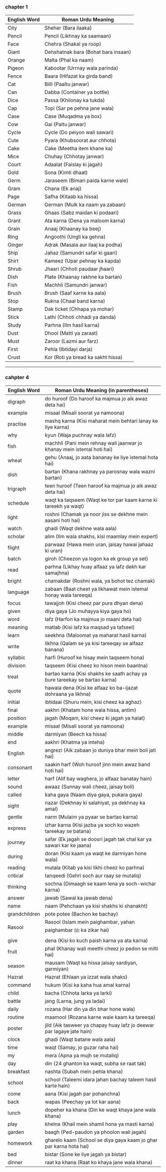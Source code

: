 

### **chapter 1**

| **English Word**  | **Roman Urdu Meaning**                  |
|-------------------|-----------------------------------------|
| City              | Sheher (Bara ilaaka)                   |
| Pencil            | Pencil (Likhnay ka saamaan)            |
| Face              | Chehra (Shakal ya roop)                |
| Giant             | Dehshatnak bara (Bohat bara insaan)    |
| Orange            | Malta (Phal ka naam)                   |
| Pigeon            | Kabootar (Urrnay wala parinda)         |
| Fence             | Baara (Hifazat ka girda band)          |
| Cat               | Billi (Paaltu janwar)                  |
| Can               | Dabba (Container ya bottle)            |
| Dice              | Passa (Khilonay ka tukda)              |
| Cap               | Topi (Sar pe pehna jane wala)          |
| Case              | Case (Muqadma ya box)                  |
| Cow               | Gai (Paltu janwar)                     |
| Cycle             | Cycle (Do peiyon wali sawari)          |
| Cute              | Pyara (Khubsoorat aur chhota)         |
| Cake              | Cake (Meetha item khane ka)            |
| Mice              | Chuhay (Chhotay janwar)                |
| Court             | Adaalat (Faislay ki jagah)             |
| Gold              | Sona (Kimti dhaat)                     |
| Germ              | Jaraseem (Bimari paida karne wale)     |
| Gram              | Chana (Ek anaj)                        |
| Page              | Safha (Kitaab ka hissa)                |
| German            | German (Mulk ka naam ya zabaan)        |
| Grass             | Ghaas (Sabz maidan ki podaari)         |
| Grant             | Ata karna (Dena ya maloom karna)       |
| Grain             | Anaaj (Khaanay ka beej)                |
| Ring              | Angoothi (Ungli ka gehna)              |
| Ginger            | Adrak (Masala aur ilaaj ka podha)      |
| Ship              | Jahaz (Samundri safar ki gaari)        |
| Shirt             | Kameez (Upar pehnay ka kapda)          |
| Shrub             | Jhaari (Chhoti paudaar jhaari)         |
| Dish              | Plate (Khaanay rakhne ka bartan)       |
| Fish              | Machhli (Samundri janwar)              |
| Brush             | Brush (Saaf karne ka aala)             |
| Stop              | Rukna (Chaal band karna)               |
| Stamp             | Dak ticket (Chhapa ya mohar)           |
| Stick             | Lathi (Chhoti chhadi ya danda)         |
| Study             | Parhna (Ilm hasil karna)               |
| Dust              | Dhool (Matti ya zaraat)                |
| Must              | Zaroor (Lazmi aur farz)                |
| First             | Pehla (Ibtidayi darja)                 |
| Crust             | Kor (Roti ya bread ka sakht hissa)     |

---


### cahpter 4

| **English Word**  | **Roman Urdu Meaning (in parentheses)**                             |
|-------------------|----------------------------------------------------------------------|
| digraph           | do huroof (Do haroof ka majmua jo aik awaz deta hai)                 |
| example           | misaal (Misali soorat ya namoona)                                    |
| practise          | mashq karna (Kisi maharat mein behtari lanay ke liye karna)          |
| why               | kyun (Waja puchnay wala lafz)                                        |
| fish              | machhli (Pani mein rehnay wali jaanwar jo khanay mein istemal hoti hai) |
| wheat             | gehu (Anaaj, jo aata bananay ke liye istemal hota hai)               |
| dish              | bartan (Khana rakhnay ya parosnay wala wazni bartan)                 |
| trigraph          | teen huroof (Teen haroof ka majmua jo aik awaz deta hai)             |
| schedule          | waqt ka taqseem (Waqt ke tor par kaam karne ki tareekh ya waqt)     |
| light             | roshni (Chamak ya noor jiss se dekhne mein aasani hoti hai)         |
| watch             | ghadi (Waqt dekhne wala aala)                                       |
| scholar           | alim (Ilm wala shakhs, kisi maamlay mein expert)                    |
| flight            | parwaaz (Hawa mein uran, jaisay hawai jahaaz ki uran)               |
| batch             | giroh (Cheezon ya logon ka ek group ya set)                         |
| read              | parhna (Likhay huay alfaaz ya lafz dekh kar samajhna)               |
| bright            | chamakdar (Roshni wala, ya bohot tez chamak)                        |
| language          | zabaan (Baat cheet ya likhawat mein istemal honay wala tareeqa)     |
| focus             | tawajjoh (Kisi cheez par pura dhyan dena)                           |
| given             | diya gaya (Jo muhayya kiya gaya ho)                                 |
| word              | lafz (Harfon ka majmua jo maani deta hai)                           |
| meaning           | matlab (Kisi lafz ka maqsad ya tafseel)                              |
| learn             | seekhna (Maloomat ya maharat hasil karna)                           |
| write             | likhna (Qalam se ya kisi tareeqay se alfaaz banana)                 |
| syllabic          | harfi (Huroof ke hisay mein taqseem hona)                            |
| division          | taqseem (Kisi cheez ko hison mein baantna)                           |
| treat             | bartao karna (Kisi shakhs ke saath achay ya bure tareekay se bartao karna) |
| quote             | hawala dena (Kisi ke alfaaz ko ba-ijazat dohraana ya likhna)        |
| initial           | ibtidaai (Shuru mein, kisi cheez ka aghaz)                           |
| final             | aakhri (Khatam hone wala hissa, antim)                               |
| position          | jagah (Moqam, kisi cheez ki jagah ya halat)                          |
| example           | misaal (Misali soorat ya namoona)                                    |
| middle            | darmiyan (Beech ka hissa)                                            |
| end               | aakhri (Khatma ya inteha)                                            |
| English           | angrezi (Aik zabaan jo duniya bhar mein boli jati hai)               |
| consonant         | saakin harf (Woh huroof jinn mein awaz band hoti hai)                |
| letter            | harf (Alif bay waghera, jo alfaaz banatay hain)                      |
| sound             | awaaz (Sunnay wali cheez, jaisay boli)                               |
| called            | kaha gaya (Naam diya gaya, pukara gaya)                              |
| sight             | nazar (Dekhnay ki salahiyat, ya dekhnay ka amal)                     |
| gentle            | narm (Mulaim ya pyaar se bartao karna)                               |
| express           | izhar karna (Kisi jazba ya soch ko wazeh tareekay se batana)         |
| journey           | safar (Ek jagah se doosri jagah tak chal kar ya sawari kar ke jaana) |
| during            | doran (Kisi kaam ya waqt ke darmiyan hone wala)                      |
| reading           | mutala (Kitab ya kisi likhi cheez ko parhna)                         |
| critical          | tanqeedi (Gehri soch aur raay se mutaliq)                            |
| thinking          | sochna (Dimaagh se kaam lena ya soch-wichar karna)                   |
| answer            | jawab (Sawal ka jawab dena)                                          |
| name              | naam (Pehchaan ya kisi shakhs ki shanakht)                           |
| grandchildren     | pote potee (Bachon ke bachay)                                        |
| Rasool            | Rasool (Islam mein paighambar, yahan paighambar ﷺ ka zikar hai)      |
| give              | dena (Kisi ko kuch paish karna ya ata karna)                         |
| fruit             | phal (Khanay wali meethi cheez jo pedon se milti hai)                |
| season            | mausam (Waqt ka hissa jaisay sardiyan, garmiyan)                     |
| Hazrat            | Hazrat (Ehlaan ya izzat wala shaks)                                  |
| command           | hukum (Kisi ka kaha hua amal karna)                                  |
| child             | bacha (Chhota larka ya larki)                                        |
| battle            | jang (Larna, jung ya ladai)                                          |
| daily             | rozana (Har din ya din bhar hone wala)                               |
| routine           | maamool (Rozana karne wale kaam ka tareeqa)                          |
| poster            | jild (Aik tasweer ya chapay huay lafz jo deewar par lagaye jate hain)|
| clock             | ghadi (Waqt batane wala aala)                                        |
| time              | waqt (Samay, jo guzar raha hai)                                      |
| my                | mera (Apna ya mujh se mutaliq)                                       |
| day               | din (24 ghanton ka waqt, subha se raat tak)                          |
| breakfast         | nashta (Subah mein pehla khana)                                      |
| school            | school (Taleemi idara jahan bachay taleem hasil karte hain)          |
| come              | aana (Kisi jagah par pohanchna)                                      |
| back              | wapas (Peechay ya lot kar aana)                                      |
| lunch             | dopeher ka khana (Din ke waqt khaya jane wala khana)                 |
| play              | khelna (Khail mein shamil hona ya masti karna)                       |
| garden            | baagh (Ped-paudon ya phoolon wali jagah)                             |
| homework          | gharelo kaam (School se diya gaya kaam jo ghar par karna hota hai)   |
| bed               | bistar (Sone ke liye jagah ya bistar)                                |
| dinner            | raat ka khana (Raat ko khaya jane wala khana)                        |

